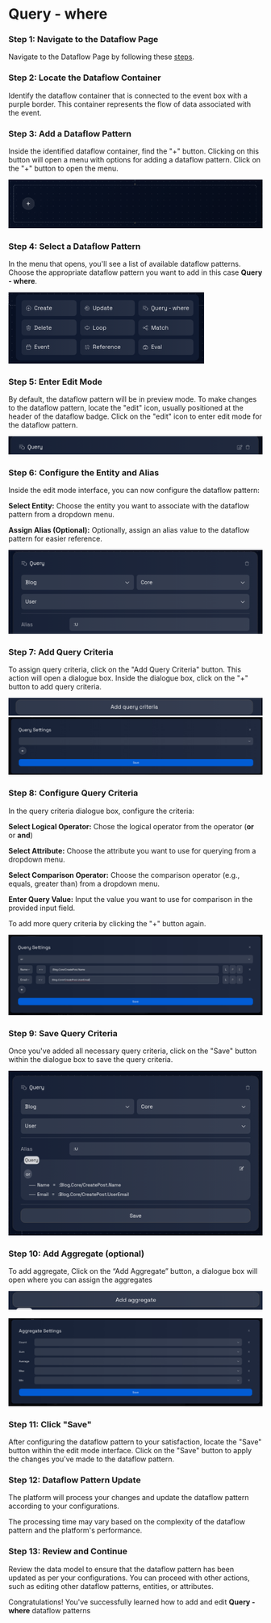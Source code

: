 # Query - where

### Step 1: Navigate to the Dataflow Page

Navigate to the Dataflow Page by following these [steps](../../navigate-to-dataflow-page.md).

### **Step 2: Locate the Dataflow Container**

Identify the dataflow container that is connected to the event box with a purple border. This container represents the flow of data associated with the event.

### **Step 3: Add a Dataflow Pattern**

Inside the identified dataflow container, find the "+" button. Clicking on this button will open a menu with options for adding a dataflow pattern. Click on the "+" button to open the menu.

![](../img/add-dataflow-1.png)

### **Step 4: Select a Dataflow Pattern**

In the menu that opens, you'll see a list of available dataflow patterns. Choose the appropriate dataflow pattern you want to add in this case **Query - where**.

![](../img/add-dataflow-2.png)

### **Step 5: Enter Edit Mode**

By default, the dataflow pattern will be in preview mode. To make changes to the dataflow pattern, locate the "edit" icon, usually positioned at the header of the dataflow badge. Click on the "edit" icon to enter edit mode for the dataflow pattern.

![](../img/query-1.png)

### **Step 6: Configure the Entity and Alias**

Inside the edit mode interface, you can now configure the dataflow pattern:

**Select Entity:** Choose the entity you want to associate with the dataflow pattern from a dropdown menu.

**Assign Alias (Optional):** Optionally, assign an alias value to the dataflow pattern for easier reference.

![](../img/query-2.png)

### **Step 7: Add Query Criteria**

To assign query criteria, click on the "Add Query Criteria" button. This action will open a dialogue box. Inside the dialogue box, click on the "+" button to add query criteria.

![](../img/query-3.png)
![](../img/query-4.png)

### **Step 8: Configure Query Criteria**

In the query criteria dialogue box, configure the criteria:

**Select Logical Operator:** Chose the logical operator from the operator (**or** or **and**)

**Select Attribute:** Choose the attribute you want to use for querying from a dropdown menu.

**Select Comparison Operator:** Choose the comparison operator (e.g., equals, greater than) from a dropdown menu.

**Enter Query Value:** Input the value you want to use for comparison in the provided input field.

To add more query criteria by clicking the "+" button again.

![](../img/query-5.png)

### **Step 9: Save Query Criteria**

Once you've added all necessary query criteria, click on the "Save" button within the dialogue box to save the query criteria.

![](../img/query-6.png)

### **Step 10: Add Aggregate (optional)**

To add aggregate, Click on the “Add Aggregate” button, a dialogue box will open where you can assign the aggregates 

![](../img/query-7.png)

![](../img/query-8.png)

### **Step 11: Click "Save"**

After configuring the dataflow pattern to your satisfaction, locate the "Save" button within the edit mode interface. Click on the "Save" button to apply the changes you've made to the dataflow pattern.

### **Step 12: Dataflow Pattern Update**

The platform will process your changes and update the dataflow pattern according to your configurations.

The processing time may vary based on the complexity of the dataflow pattern and the platform's performance.

### **Step 13: Review and Continue**

Review the data model to ensure that the dataflow pattern has been updated as per your configurations. You can proceed with other actions, such as editing other dataflow patterns, entities, or attributes.

Congratulations! You've successfully learned how to add and edit **Query - where** dataflow patterns